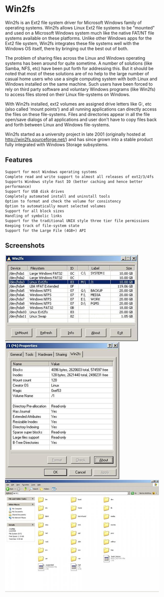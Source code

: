 # Win2fs
Win2fs is an Ext2 file system driver for Microsoft Windows family of operating systems. Win2fs allows Linux Ext2 file systems to be "mounted" and used on a Microsoft Windows system much like the native FAT/NT file systems available on these platforms. Unlike other Windows apps for the Ext2 file system, Win2fs integrates these file systems well with the Windows OS itself, there by bringing out the best out of both.

The problem of sharing files across the Linux and Windows operating systems has been around for quite sometime. A number of solutions (like Samba, NFS, etc) have been put forth for addressing this. But it should be noted that most of these solutions are of no help to the large number of casual home users who use a single computing system with both Linux and Windows installed on the same machine. Such users have been forced to rely on third party software and voluntary Windows programs (like Win2fs) to access files stored on their Linux file-systems on Windows.

With Win2fs installed, ext2 volumes are assigned drive letters like G:, etc (also called 'mount points') and all running applications can directly access the files on these file-systems. Files and directories appear in all the file open/save dialogs of all applications and user don't have to copy files back and forth between Linux and Windows file-systems.

Win2fs started as a university project in late 2001 (originally hosted at http://win2fs.sourceforge.net/) and has since grown into a stable product fully integrated with Windows Storage subsystems.

## Features
	Support for most Windows operating systems
	Complete read and write support to almost all releases of ext2/3/4fs
	Supports Windows style Fast IO (better caching and hence better performance)
	Support for USB disk drives
	Completely automated install and uninstall tools
	Option to format and check the volume for consistency
	Option to automatically mount selected volumes
	Support for all block sizes
	Handling of symbolic links
	Support for the traditional UNIX style three tier file permissions
	Keeping track of file-system state
	Support for the Large File (4GB+) API

## Screenshots

![Main Window](/images/mainapp.jpg)
![Properties Dialog](/images/proppage.jpg)
![Windows File Explorer](/images/explorer.jpg)


